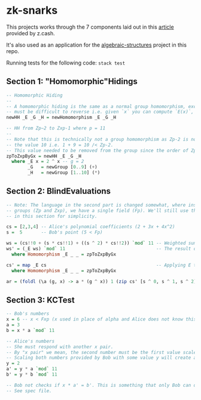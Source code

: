 # zk-snarks

This projects works through the 7 components laid out in this [article](https://z.cash/technology/zksnarks/) provided by z.cash. 

It's also used as an application for the [algebraic-structures](../algebraic-structures) project in this repo.

Running tests for the following code: `stack test`

## Section 1: "Homomorphic"Hidings

```haskell
-- Homomorphic Hiding
--
-- A homomorphic hiding is the same as a normal group homomorphism, except, the mapping function `E`
-- must be difficult to reverse i.e. given `x` you can compute `E(x)`, but given `E(x)` you can not compute `x`.
newHH _E _G _H = newHomomorphism _E _G _H

-- HH from Zp−2 to Zxp-1 where p = 11
--
-- Note that this is technically not a group homomorphism as Zp-2 is not a group since it does not include
-- the value 10 i.e. 1 + 9 = 10 /< Zp-2.
-- This value needed to be removed from the group since the order of Zp-1 is 10 since it does not include 0.
zpToZxpByGx = newHH _E _G _H
  where _E x = 2 ^ x -- g = 2
        _G   = newGroup [0..9] (+)
        _H   = newGroup [1..10] (*)
```

## Section 2: BlindEvaluations
```haskell
-- Note: The language in the second part is changed somewhat, where instead of having two
-- groups (Zp and Zxp), we have a single field (Fp). We'll still use the same homomorphism
-- in this section for simplicity.

cs = [2,3,4] -- Alice's polynomial coefficients (2 + 3x + 4x^2)
s =  5       -- Bob's point (5 < Fp)

ws = (cs!!0 + (s * cs!!1) + ((s ^ 2) * cs!!2)) `mod` 11 -- Weighted sum (Neither Bob or Alice should know this value.)
ws' = (_E ws) `mod` 11                                  -- The result of applying E to the weighted sum.
  where Homomorphism _E _ _ = zpToZxpByGx

cs' = map _E cs                                         -- Applying E to each of Alice's coefficients. [E(c1), E(c2),...]
  where Homomorphism _E _ _ = zpToZxpByGx

ar = (foldl (\a (g, x) -> a * (g ^ x)) 1 (zip cs' [s ^ 0, s ^ 1, s ^ 2])) `mod` 11 -- Alice's result (should be equal to ws')
```

## Section 3: KCTest

```haskell
-- Bob's numbers
x = 6 -- x < Fxp (x used in place of alpha and Alice does not know this)
a = 3
b = x * a `mod` 11

-- Alice's numbers
-- She must respond with another x pair.
-- By "x pair" we mean, the second number must be the first value scaled by x.
-- Scaling both numbers provided by Bob with some value y will create another x pair.
y = 2
a' = y * a `mod` 11
b' = y * b `mod` 11

-- Bob not checks if x * a' = b'. This is something that only Bob can do since x is secret. At least I would assume.
-- See spec file.
```